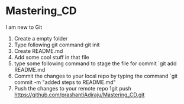 # Mastering_CD
I am new to Git

1. Create a empty folder
2. Type following git command git init
3. Create README.md
4. Add some cool stuff in that file
5. type some following command to stage the file for commit `git add README.md
6. Commit the changes to your local repo by typing the command `git commit -m "added steps to README.md"
7. Push the changes to your remote repo 1git push https://github.com/prashantiAdiraju/Mastering_CD.git
